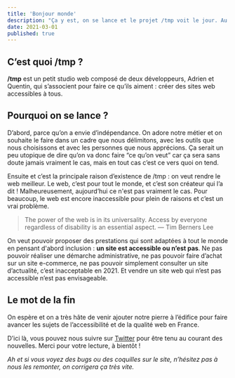 ```yaml
---
title: 'Bonjour monde'
description: "Ça y est, on se lance et le projet /tmp voit le jour. Au programme : création de sites web et conseils en qualité web."
date: 2021-03-01
published: true
---
```


## C’est quoi /tmp ?

**/tmp** est un petit studio web composé de deux développeurs, Adrien et Quentin, qui s’associent pour faire ce qu’ils aiment : créer des sites web accessibles à tous.

## Pourquoi on se lance ?

D’abord, parce qu’on a envie d’indépendance. On adore notre métier et on souhaite le faire dans un cadre que nous délimitons, avec les outils que nous choisissons et avec les personnes que nous apprécions. Ça serait un peu utopique de dire qu’on va donc faire “ce qu’on veut” car ça sera sans doute jamais vraiment le cas, mais en tout cas c’est ce vers quoi on tend.

Ensuite et c’est la principale raison d’existence de /tmp : on veut rendre le web meilleur. Le web, c’est pour tout le monde, et c’est son créateur qui l’a dit ! Malheureusement, aujourd’hui ce n'est pas vraiment le cas. Pour beaucoup, le web est encore inaccessible pour plein de raisons et c’est un vrai problème.

> The power of the web is in its universality. Access by everyone regardless of disability is an essential aspect. — Tim Berners Lee

On veut pouvoir proposer des prestations qui sont adaptées à tout le monde en pensant d'abord inclusion : **un site est accessible ou n’est pas**. Ne pas pouvoir réaliser une démarche administrative, ne pas pouvoir faire d’achat sur un site e-commerce, ne pas pouvoir simplement consulter un site d’actualité, c’est inacceptable en 2021. Et vendre un site web qui n’est pas accessible n’est pas envisageable.

## Le mot de la fin

On espère et on a très hâte de venir ajouter notre pierre à l’édifice pour faire avancer les sujets de l’accessibilité et de la qualité web en France.

D’ici là, vous pouvez nous suivre sur [Twitter](https://twitter.com/slash_tmp_dev) pour être tenu au courant des nouvelles. Merci pour votre lecture, à bientôt !

*Ah et si vous voyez des bugs ou des coquilles sur le site, n’hésitez pas à nous les remonter, on corrigera ça très vite.*